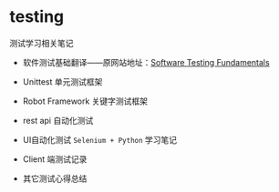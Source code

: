 # testing

测试学习相关笔记



* 软件测试基础翻译——原网站地址：[Software Testing Fundamentals ](http://softwaretestingfundamentals.com/)

*  Unittest 单元测试框架

*  Robot Framework 关键字测试框架

*  rest api 自动化测试 

* UI自动化测试 `Selenium + Python` 学习笔记

* Client 端测试记录

* 其它测试心得总结
